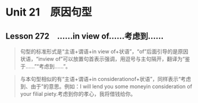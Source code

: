 ﻿ # Unit 21　原因句型
 ## Lesson 272　……in view of……考虑到……
 
> 句型的标准形式是“主语+谓语+in view of+状语”，“of”后面引导的是原因状语，“inview of”可以放置句首表示强调，用逗号与主句隔开，翻译为“鉴于……”“考虑到……”。

> 与本句型相似的有“主语+谓语+in considerationof+状语”，同样表示“考虑到、由于”的意思。例如：I will lend you some moneyin consideration of your filial piety.考虑到你的孝心，我将借钱给你。


 